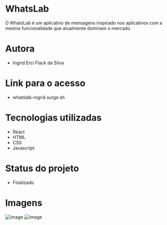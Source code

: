 # WhatsLab

O WhatsLab é um aplicativo de mensagens inspirado nos aplicativos com a mesma funcionalidade que atualmente dominam o mercado.

# Autora

- Ingrid Erci Flack da Silva

# Link para o acesso

- whatslab-ingrid.surge.sh

# Tecnologias utilizadas

- React
- HTML
- CSS
- Javascript

# Status do projeto

- Finalizado

# Imagens

![image](https://user-images.githubusercontent.com/8032317/126075348-33dcdf97-ea5c-45fb-88d1-09cf6bfe9c6f.png)
![image](https://user-images.githubusercontent.com/8032317/126075367-9accd0bd-d2cb-49f5-a648-5026361404ed.png)

